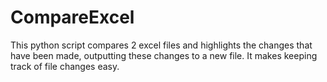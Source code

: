 # CompareExcel
This python script compares 2 excel files and highlights the changes that have been made, outputting these changes to a new file. It makes keeping track of file changes easy. 
